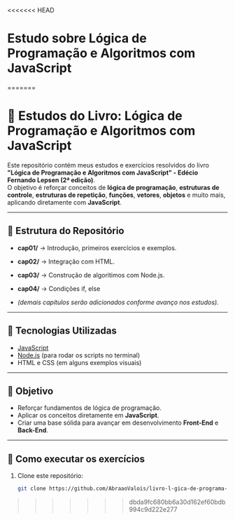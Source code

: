 <<<<<<< HEAD
# Estudo sobre Lógica de Programação e Algoritmos com JavaScript
=======
# 📘 Estudos do Livro: Lógica de Programação e Algoritmos com JavaScript

Este repositório contém meus estudos e exercícios resolvidos do livro **"Lógica de Programação e Algoritmos com JavaScript" - Edécio Fernando Lepsen (2ª edição)**.  
O objetivo é reforçar conceitos de **lógica de programação**, **estruturas de controle**, **estruturas de repetição**, **funções**, **vetores**, **objetos** e muito mais, aplicando diretamente com **JavaScript**.

---

## 📂 Estrutura do Repositório

- **cap01/** → Introdução, primeiros exercícios e exemplos.  
- **cap02/** → Integração com HTML.
- **cap03/** → Construção de algoritimos com Node.js.
- **cap04/** → Condições if, else 
  
- *(demais capítulos serão adicionados conforme avanço nos estudos).*

---

## 🚀 Tecnologias Utilizadas

- [JavaScript](https://developer.mozilla.org/pt-BR/docs/Web/JavaScript)  
- [Node.js](https://nodejs.org/) (para rodar os scripts no terminal)  
- HTML e CSS (em alguns exemplos visuais)

---

## 🎯 Objetivo

- Reforçar fundamentos de lógica de programação.  
- Aplicar os conceitos diretamente em **JavaScript**.  
- Criar uma base sólida para avançar em desenvolvimento **Front-End** e **Back-End**.  

---

## 📌 Como executar os exercícios

1. Clone este repositório:
   ```bash
   git clone https://github.com/AbraaoValois/livro-l-gica-de-programa-o-javascript.git
>>>>>>> dbda9fc680bb6a30d162ef60bdb994c9d222e277
